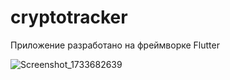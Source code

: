 # cryptotracker
 
Приложение разработано на фреймворке Flutter

![Screenshot_1733682639](https://github.com/user-attachments/assets/b0e18d0c-5abb-48f3-b918-cbefa74d3c92)
